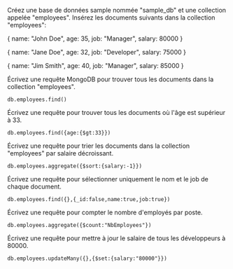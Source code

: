 Créez une base de données sample nommée "sample_db" et une collection appelée "employees".
Insérez les documents suivants dans la collection "employees":

{
   name: "John Doe",
   age: 35,
   job: "Manager",
   salary: 80000
}

{
   name: "Jane Doe",
   age: 32,
   job: "Developer",
   salary: 75000
}

{
   name: "Jim Smith",
   age: 40,
   job: "Manager",
   salary: 85000
}

Écrivez une requête MongoDB pour trouver tous les documents dans la collection "employees". 
``` 
db.employees.find()
```
Écrivez une requête pour trouver tous les documents où l'âge est supérieur à 33.
```
db.employees.find({age:{$gt:33}})
```
Écrivez une requête pour trier les documents dans la collection "employees" par salaire décroissant.
```
db.employees.aggregate({$sort:{salary:-1}})
```
Écrivez une requête pour sélectionner uniquement le nom et le job de chaque document.
```
db.employees.find({},{_id:false,name:true,job:true})
```
Écrivez une requête pour compter le nombre d'employés par poste.
```
db.employees.aggregate({$count:"NbEmployees"})
```
Écrivez une requête pour mettre à jour le salaire de tous les développeurs à 80000.
```
db.employees.updateMany({},{$set:{salary:"80000"}})
```
